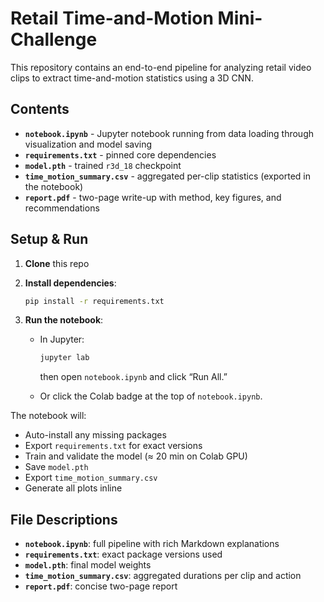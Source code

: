 # Retail Time-and-Motion Mini-Challenge

This repository contains an end-to-end pipeline for analyzing retail video clips to extract time-and-motion statistics using a 3D CNN.

## Contents
- **`notebook.ipynb`** - Jupyter notebook running from data loading through visualization and model saving  
- **`requirements.txt`** - pinned core dependencies  
- **`model.pth`** - trained `r3d_18` checkpoint  
- **`time_motion_summary.csv`** - aggregated per-clip statistics (exported in the notebook)  
- **`report.pdf`** - two-page write-up with method, key figures, and recommendations  

## Setup & Run

1. **Clone** this repo  
2. **Install dependencies**:  
   ```bash
   pip install -r requirements.txt
   ```

3. **Run the notebook**:

   * In Jupyter:

     ```bash
     jupyter lab
     ```

     then open `notebook.ipynb` and click “Run All.”
   * Or click the Colab badge at the top of `notebook.ipynb`.

The notebook will:

* Auto-install any missing packages
* Export `requirements.txt` for exact versions
* Train and validate the model (≈ 20 min on Colab GPU)
* Save `model.pth`
* Export `time_motion_summary.csv`
* Generate all plots inline

## File Descriptions

* **`notebook.ipynb`**: full pipeline with rich Markdown explanations
* **`requirements.txt`**: exact package versions used
* **`model.pth`**: final model weights
* **`time_motion_summary.csv`**: aggregated durations per clip and action
* **`report.pdf`**: concise two-page report

